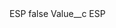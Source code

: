 <?xml version="1.0" encoding="UTF-8"?>
<CustomMetadata xmlns="http://soap.sforce.com/2006/04/metadata" xmlns:xsi="http://www.w3.org/2001/XMLSchema-instance" xmlns:xsd="http://www.w3.org/2001/XMLSchema">
    <label>ESP</label>
    <protected>false</protected>
    <values>
        <field>Value__c</field>
        <value xsi:type="xsd:string">ESP</value>
    </values>
</CustomMetadata>
